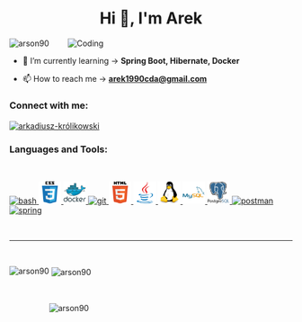 <h1 align="center">Hi 👋, I'm Arek</h1>
<img align="right" alt="Coding" width="400" src="https://external-content.duckduckgo.com/iu/?u=https%3A%2F%2Fardas-it.com%2Fuploads%2Fimages%2Fblogs%2Fgiph.gif&f=1&nofb=1" >

<p align="left"> <img src="https://komarev.com/ghpvc/?username=arson90&label=Profile%20views&color=0e75b6&style=flat" alt="arson90" /> </p>

- 🌱 I’m currently learning → **Spring Boot, Hibernate, Docker**

- 📫 How to reach me → **arek1990cda@gmail.com**

<h3 align="left">Connect with me:</h3>
<p align="left">
    <a href="https://linkedin.com/in/arkadiusz-królikowski" target="blank">
        <img align="center" src="https://raw.githubusercontent.com/rahuldkjain/github-profile-readme-generator/master/src/images/icons/Social/linked-in-alt.svg"                    alt="arkadiusz-królikowski" height="30" width="40" />
    </a>
</p>

<h3 align="left">Languages and Tools:</h3><br>
<p align="left"> 
    <a href="https://www.gnu.org/software/bash/" target="_blank" rel="noreferrer"> 
        <img src="https://www.vectorlogo.zone/logos/gnu_bash/gnu_bash-icon.svg" alt="bash" width="40" height="40"/> 
    </a> 
    <a href="https://www.w3schools.com/css/" target="_blank" rel="noreferrer"> 
        <img src="https://raw.githubusercontent.com/devicons/devicon/master/icons/css3/css3-original-wordmark.svg" alt="css3" width="40" height="40"/> 
    </a> 
    <a href="https://www.docker.com/" target="_blank" rel="noreferrer"> 
        <img src="https://raw.githubusercontent.com/devicons/devicon/master/icons/docker/docker-original-wordmark.svg" alt="docker" width="40" height="40"/> 
    </a> 
    <a href="https://git-scm.com/" target="_blank" rel="noreferrer"> 
        <img src="https://www.vectorlogo.zone/logos/git-scm/git-scm-icon.svg" alt="git" width="40" height="40"/> 
    </a> 
    <a href="https://www.w3.org/html/" target="_blank" rel="noreferrer"> 
        <img src="https://raw.githubusercontent.com/devicons/devicon/master/icons/html5/html5-original-wordmark.svg" alt="html5" width="40" height="40"/> 
    </a> 
    <a href="https://www.java.com" target="_blank" rel="noreferrer"> 
        <img src="https://raw.githubusercontent.com/devicons/devicon/master/icons/java/java-original.svg" alt="java" width="40" height="40"/> 
    </a> 
    <a href="https://www.linux.org/" target="_blank" rel="noreferrer"> 
        <img src="https://raw.githubusercontent.com/devicons/devicon/master/icons/linux/linux-original.svg" alt="linux" width="40" height="40"/> 
    </a> 
    <a href="https://www.mysql.com/" target="_blank" rel="noreferrer"> 
        <img src="https://raw.githubusercontent.com/devicons/devicon/master/icons/mysql/mysql-original-wordmark.svg" alt="mysql" width="40" height="40"/> 
    </a> 
    <a href="https://www.postgresql.org" target="_blank" rel="noreferrer"> 
        <img src="https://raw.githubusercontent.com/devicons/devicon/master/icons/postgresql/postgresql-original-wordmark.svg" alt="postgresql" width="40"                          height="40"/> 
    </a> 
    <a href="https://postman.com" target="_blank" rel="noreferrer"> 
        <img src="https://www.vectorlogo.zone/logos/getpostman/getpostman-icon.svg" alt="postman" width="40" height="40"/> 
    </a> 
    <a href="https://spring.io/" target="_blank" rel="noreferrer"> 
        <img src="https://www.vectorlogo.zone/logos/springio/springio-icon.svg" alt="spring" width="40" height="40"/> 
    </a> 
</p>

<br><hr><br>

<p>
    <img align="left" height="200em" src="https://github-readme-stats.vercel.app/api/top-langs?username=arson90&show_icons=true&locale=en&layout=compact&langs_count=10&theme=ocean_dark&hide=Pascal" alt="arson90" />
</p>

<p>&nbsp;<img align="center" height="200em" src="https://github-readme-stats.vercel.app/api?username=arson90&show_icons=true&locale=en&theme=ocean_dark&include_all_commits=true" alt="arson90" /></p>
<br>
<p><img align="center" height="200em" src="https://github-readme-streak-stats.herokuapp.com?user=arson90&theme=dark&date_format=M%20j%5B%2C%20Y%5D&background=151A28&ring=764D9C&currStreakLabel=8957B2&fire=92D534" alt="arson90" /></p>
